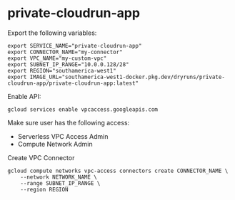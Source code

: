 # private-cloudrun-app



Export the following variables: 

```shell
export SERVICE_NAME="private-cloudrun-app"
export CONNECTOR_NAME="my-connector"
export VPC_NAME="my-custom-vpc"
export SUBNET_IP_RANGE="10.0.0.128/28"
export REGION="southamerica-west1"
export IMAGE_URL="southamerica-west1-docker.pkg.dev/dryruns/private-cloudrun-app/private-cloudrun-app:latest"
```

Enable API:

```shell
gcloud services enable vpcaccess.googleapis.com
```

Make sure user has the following access: 

- Serverless VPC Access Admin
- Compute Network Admin

Create VPC Connector 

```shell
gcloud compute networks vpc-access connectors create CONNECTOR_NAME \
    --network NETWORK_NAME \
    --range SUBNET_IP_RANGE \
    --region REGION
```